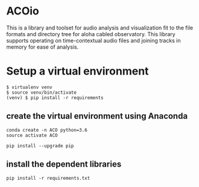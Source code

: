 # ACOio
This is a library and toolset for audio analysis and visualization fit to
the file formats and directory tree for aloha cabled observatory. This
library supports operating on time-contextual audio files and joining tracks
in memory for ease of analysis.

# Setup a virtual environment

```
$ virtualenv venv
$ source venv/bin/activate
(venv) $ pip install -r requirements
```

## create the virtual environment using Anaconda

```
conda create -n ACO python=3.6
source activate ACO

pip install --upgrade pip
```

## install the dependent libraries

```
pip install -r requirements.txt
```
